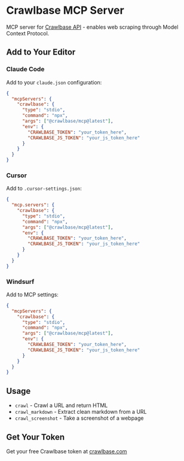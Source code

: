 # Crawlbase MCP Server

MCP server for [Crawlbase API](https://crawlbase.com) - enables web scraping through Model Context Protocol.

## Add to Your Editor

### Claude Code

Add to your `claude.json` configuration:

```json
{
  "mcpServers": {
    "crawlbase": {
      "type": "stdio",
      "command": "npx",
      "args": ["@crawlbase/mcp@latest"],
      "env": {
        "CRAWLBASE_TOKEN": "your_token_here",
        "CRAWLBASE_JS_TOKEN": "your_js_token_here"
      }
    }
  }
}
```

### Cursor

Add to `.cursor-settings.json`:

```json
{
  "mcp.servers": {
    "crawlbase": {
      "type": "stdio",
      "command": "npx",
      "args": ["@crawlbase/mcp@latest"],
      "env": {
        "CRAWLBASE_TOKEN": "your_token_here",
        "CRAWLBASE_JS_TOKEN": "your_js_token_here"
      }
    }
  }
}
```

### Windsurf

Add to MCP settings:

```json
{
  "mcpServers": {
    "crawlbase": {
      "type": "stdio",
      "command": "npx",
      "args": ["@crawlbase/mcp@latest"],
      "env": {
        "CRAWLBASE_TOKEN": "your_token_here",
        "CRAWLBASE_JS_TOKEN": "your_js_token_here"
      }
    }
  }
}
```

## Usage

- `crawl` - Crawl a URL and return HTML
- `crawl_markdown` - Extract clean markdown from a URL
- `crawl_screenshot` - Take a screenshot of a webpage

## Get Your Token

Get your free Crawlbase token at [crawlbase.com](https://crawlbase.com)
